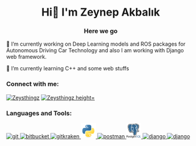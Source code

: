 <h1 align="center"> Hi👋 I'm Zeynep Akbalık</h1>
<h3 align="center"> Here we go</h3>


🔭 I’m currently working on Deep Learning models and ROS packages for Autonomous Driving Car Technology and also I am working with Django web framework.

🌱 I’m currently learning C++ and some web stuffs

<h3 align="left">Connect with me:</h3>
<p align="left">
<a href="https://twitter.com/zeysthingz" target="blank"><img align="center" src="https://raw.githubusercontent.com/rahuldkjain/github-profile-readme-generator/master/src/images/icons/Social/twitter.svg" alt="Zeysthingz" height="30" width="40" /></a>
<a href="https://www.linkedin.com/in/zeynepakbalik/?originalSubdomain=tr" target="blank"><img align="center" src="https://raw.githubusercontent.com/rahuldkjain/github-profile-readme-generator/master/src/images/icons/Social/linked-in-alt.svg" alt="Zeysthingz height="30" width="40" /></a>
</p>
 
 <h3 align="left">Languages and Tools:</h3>
 <a href="https://git-scm.com/" target="_blank" rel="noreferrer"> <img src="https://www.vectorlogo.zone/logos/git-scm/git-scm-icon.svg" alt="git" width="40" height="40"/> </a>
<a href="https://bitbucket.org/" target="_blank" rel="noreferrer"> <img src="https://upload.vectorlogo.zone/logos/bitbucket/images/11915f2e-3287-46b6-a81d-0daad8160e11.svg" alt="bitbucket" width="40" height="40"/> </a>
 <a href="https://www.gitkraken.com/" target="_blank" rel="noreferrer"> <img src="https://www.vectorlogo.zone/logos/gitkraken/gitkraken-ar21.svg" alt="gitkraken" width="40" height="40"/> </a>
 <a href="https://www.python.org" target="_blank" rel="noreferrer"> <img src="https://raw.githubusercontent.com/devicons/devicon/master/icons/python/python-original.svg" alt="python" width="40" height="40"/> </a>
 <a href="https://postman.com" target="_blank" rel="noreferrer"> <img src="https://www.vectorlogo.zone/logos/getpostman/getpostman-icon.svg" alt="postman"  width="40" height="40"/> </a>
 <a href="https://www.postgresql.org" target="_blank" rel="noreferrer"> <img src="https://raw.githubusercontent.com/devicons/devicon/master/icons/postgresql/postgresql-original-wordmark.svg" alt="postgresql" width="40" height="40"/> </a>
 <a href="https://www.ros.org/" target="_blank" rel="noreferrer"> <img src="https://www.vectorlogo.zone/logos/djangoproject/djangoproject-icon.svg" alt="django" width="40" height="40"/> </a>
 <a href="" target="_blank" rel="noreferrer"> <img src="https://www.vectorlogo.zone/logos/ros/ros-ar21.svg" alt="django" width="40" height="40"/> </a>
 


 


